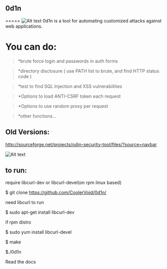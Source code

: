 ## 0d1n
=====
![Alt text](https://github.com/CoolerVoid/0d1n/blob/master/doc/images/overview1.png)
0d1n is a tool for automating customized attacks against web applications.


# You can do: 

> *brute force login and passwords in auth forms

> *directory disclosure ( use PATH list to brute, and find HTTP status code )

> *test to find SQL Injection and XSS vulnerabilities 

> *Options to load ANTI-CSRF token each request

> *Options to use random proxy per request

> *other functions...


## Old Versions:

http://sourceforge.net/projects/odin-security-tool/files/?source=navbar

                             
![Alt text](https://github.com/CoolerVoid/0d1n/blob/master/doc/images/tables.png)

## to run:

require libcurl-dev or libcurl-devel(on rpm linux based)

$ git clone https://github.com/CoolerVoid/0d1n/

 
need libcurl to run

  
$ sudo apt-get install libcurl-dev

if rpm distro

$ sudo yum install libcurl-devel

$ make

$./0d1n



Read the docs
